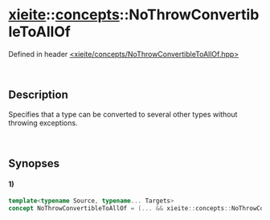 # [xieite](../xieite.md)\:\:[concepts](../concepts.md)\:\:NoThrowConvertibleToAllOf
Defined in header [<xieite/concepts/NoThrowConvertibleToAllOf.hpp>](../../include/xieite/concepts/NoThrowConvertibleToAllOf.hpp)

&nbsp;

## Description
Specifies that a type can be converted to several other types without throwing exceptions.

&nbsp;

## Synopses
#### 1)
```cpp
template<typename Source, typename... Targets>
concept NoThrowConvertibleToAllOf = (... && xieite::concepts::NoThrowConvertibleTo<Source, Targets>);
```
